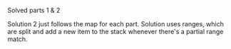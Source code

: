Solved parts 1 & 2

Solution 2 just follows the map for each part. Solution uses ranges, which are split and add a new item to the stack whenever there's a partial range match.